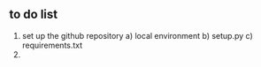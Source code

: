 ## to do list
1. set up the github repository
    a) local environment
    b) setup.py
    c) requirements.txt
2. 
